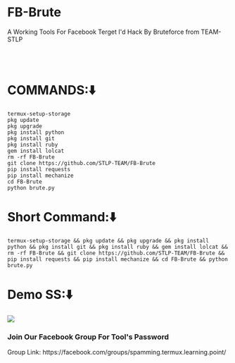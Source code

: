 # FB-Brute
A Working Tools For Facebook Terget I'd Hack By Bruteforce from TEAM-STLP

<br><br>
# COMMANDS:⬇️
```
termux-setup-storage
pkg update
pkg upgrade
pkg install python
pkg install git
pkg install ruby
gem install lolcat
rm -rf FB-Brute
git clone https://github.com/STLP-TEAM/FB-Brute
pip install requests
pip install mechanize
cd FB-Brute
python brute.py
```
# Short Command:⬇️
```
termux-setup-storage && pkg update && pkg upgrade && pkg install python && pkg install git && pkg install ruby && gem install lolcat && rm -rf FB-Brute && git clone https://github.com/STLP-TEAM/FB-Brute && pip install requests && pip install mechanize && cd FB-Brute && python brute.py
```
# Demo SS:⬇️
<img src="https://github.com/STLP-TEAM/FB-Brute/blob/main/20221012_190507.jpg">
<h3> Join Our Facebook Group For Tool's Password</h3>
Group Link:
https://facebook.com/groups/spamming.termux.learning.point/
